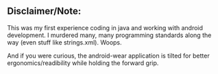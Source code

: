 Disclaimer/Note:
--------------
This was my first experience coding in java and working with android development. I murdered many, many programming standards along the way (even stuff like strings.xml). Woops.

And if you were curious, the android-wear application is tilted for better ergonomics/readibility while holding the forward grip.
